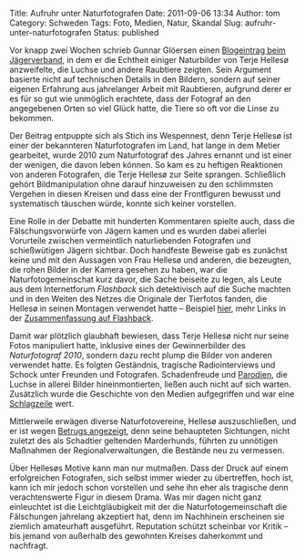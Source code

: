 Title: Aufruhr unter Naturfotografen
Date: 2011-09-06 13:34
Author: tom
Category: Schweden
Tags: Foto, Medien, Natur, Skandal
Slug: aufruhr-unter-naturfotografen
Status: published

Vor knapp zwei Wochen schrieb Gunnar Glöersen einen [Blogeintrag beim
Jägerverband](http://www.jagareforbundet.se/blogg/index.php/2011/08/drombilden/),
in dem er die Echtheit einiger Naturbilder von Terje Hellesø
anzweifelte, die Luchse und andere Raubtiere zeigten. Sein Argument
basierte nicht auf technischen Details in den Bildern, sondern auf
seiner eigenen Erfahrung aus jahrelanger Arbeit mit Raubtieren, aufgrund
derer er es für so gut wie unmöglich erachtete, dass der Fotograf an den
angegebenen Orten so viel Glück hatte, die Tiere so oft vor die Linse zu
bekommen.

Der Beitrag entpuppte sich als Stich ins Wespennest, denn Terje Hellesø
ist einer der bekannteren Naturfotografen im Land, hat lange in dem
Metier gearbeitet, wurde 2010 zum Naturfotograf des Jahres ernannt und
ist einer der wenigen, die davon leben können. So kam es zu heftigen
Reaktionen von anderen Fotografen, die Terje Hellesø zur Seite sprangen.
Schließlich gehört Bildmanipulation ohne darauf hinzuweisen zu den
schlimmsten Vergehen in diesen Kreisen und dass eine der Frontfiguren
bewusst und systematisch täuschen würde, konnte sich keiner vorstellen.

Eine Rolle in der Debatte mit hunderten Kommentaren spielte auch, dass
die Fälschungsvorwürfe von Jägern kamen und es wurden dabei allerlei
Vorurteile zwischen vermeintlich naturliebenden Fotografen und
schießwütigen Jägern sichtbar. Doch handfeste Beweise gab es zunächst
keine und mit den Aussagen von Frau Hellesø und anderen, die bezeugten,
die rohen Bilder in der Kamera gesehen zu haben, war die
Naturfotogemeinschat kurz davor, die Sache beiseite zu legen, als Leute
aus dem Internetforum *Flashback* sich detektivisch auf die Suche
machten und in den Weiten des Netzes die Originale der Tierfotos fanden,
die Hellesø in seinen Montagen verwendet hatte – Beispiel
[hier](http://a.yey.nu/QzwInq.jpg), mehr Links in der [Zusammenfassung
auf Flashback](https://www.flashback.org/sp32628754).

Damit war plötzlich glaubhaft bewiesen, dass Terje Hellesø nicht nur
seine Fotos manipuliert hatte, inklusive eines der Gewinnerbilder des
*Naturfotograf 2010*, sondern dazu recht plump die Bilder von anderen
verwendet hatte. Es folgten Geständnis, tragische Radiointerviews und
Schock unter Freunden und Fotografen. Schadenfreude und
[Parodien](https://www.flashback.org/t1645832), die Luchse in allerei
Bilder hineinmontierten, ließen auch nicht auf sich warten. Zusätzlich
wurde die Geschichte von den Medien aufgegriffen und war eine
[Schlagzeile](http://www.dn.se/kultur-noje/kand-naturfotograf-medger-fejk)
wert.

Mittlerweile erwägen diverse Naturfotovereine, Hellesø auszuschließen,
und er ist wegen [Betrugs
angezeigt](http://www.dn.se/nyheter/sverige/naturfotograf-anmals-for-bedrageri),
denn seine behaupteten Sichtungen, nicht zuletzt des als Schadtier
geltenden Marderhunds, führten zu unnötigen Maßnahmen der
Regionalverwaltungen, die Bestände neu zu vermessen.

Über Hellesøs Motive kann man nur mutmaßen. Dass der Druck auf einem
erfolgreichen Fotografen, sich selbst immer wieder zu übertreffen, hoch
ist, kann ich mir jedoch schon vorstellen und sehe ihn eher als
tragische denn verachtenswerte Figur in diesem Drama. Was mir dagen
nicht ganz einleuchtet ist die Leichtgläubigkeit mit der die
Naturfotogemeinschaft die Fälschungen jahrelang akzeptiert hat, denn im
Nachhinein erscheinen sie ziemlich amateurhaft ausgeführt. Reputation
schützt scheinbar vor Kritik – bis jemand von außerhalb des gewohnten
Kreises daherkommt und nachfragt.

